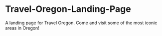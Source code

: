 # Travel-Oregon-Landing-Page
A landing page for Travel Oregon. Come and visit some of the most iconic areas in Oregon!
